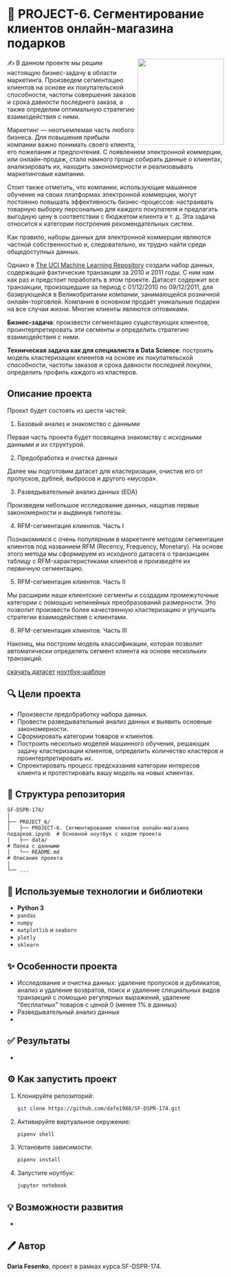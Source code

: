 
# 🚖 PROJECT-6. Сегментирование клиентов онлайн-магазина подарков

<img src="https://lms-cdn.skillfactory.ru/assets/courseware/v1/b6b9dd3e5c2ef40a4685949598212c4a/asset-v1:SkillFactory+DSPR-2.0+14JULY2021+type@asset+block/MATHML_pj6_1_1.png" alt="" width="200" align="right" />

✍ В данном проекте мы решим настоящую бизнес-задачу в области маркетинга. Произведем сегментацию клиентов на основе их покупательской способности, частоты совершения заказов и срока давности последнего заказа, а также определим оптимальную стратегию взаимодействия с ними.

Маркетинг — неотъемлемая часть любого бизнеса. Для повышения прибыли компании важно понимать своего клиента, его пожелания и предпочтения. С появлением электронной коммерции, или онлайн-продаж, стало намного проще собирать данные о клиентах, анализировать их, находить закономерности и реализовывать маркетинговые кампании.

Стоит также отметить, что компании, использующие машинное обучение на своих платформах электронной коммерции, могут постоянно повышать эффективность бизнес-процессов: настраивать товарную выборку персонально для каждого покупателя и предлагать выгодную цену в соответствии с бюджетом клиента и т. д. Эта задача относится к категории построения рекомендательных систем.

Как правило, наборы данных для электронной коммерции являются частной собственностью и, следовательно, их трудно найти среди общедоступных данных.

Однако в [The UCI Machine Learning Repository](http://archive.ics.uci.edu/ml/index.php) создали набор данных, содержащий фактические транзакции за 2010 и 2011 годы. С ним нам как раз и предстоит поработать в этом проекте.
Датасет содержит все транзакции, произошедшие за период с 01/12/2010 по 09/12/2011, для базирующейся в Великобритании компании, занимающейся розничной онлайн-торговлей. Компания в основном продаёт уникальные подарки на все случаи жизни. Многие клиенты являются оптовиками.

**Бизнес-задача**: произвести сегментацию существующих клиентов, проинтерпретировать эти сегменты и определить стратегию взаимодействия с ними.

**Техническая задача как для специалиста в Data Science**: построить модель кластеризации клиентов на основе их покупательской способности, частоты заказов и срока давности последней покупки, определить профиль каждого из кластеров.


## Описание проекта

Проект будет состоять из шести частей:

1. Базовый анализ и знакомство с данными

Первая часть проекта будет посвящена знакомству с исходными данными и их структурой.

2. Предобработка и очистка данных

Далее мы подготовим датасет для кластеризации, очистив его от пропусков, дублей, выбросов и другого «мусора».

3. Разведывательный анализ данных (EDA)

Произведем небольшое исследование данных, нащупав первые закономерности и выдвинув гипотезы.

4. RFM-сегментация клиентов. Часть I

Познакомимся с очень популярным в маркетинге методом сегментации клиентов под названием RFM (Recency, Frequency, Monetary). На основе этого метода мы сформируем из исходного датасета о транзакциях таблицу с RFM-характеристиками клиентов и произведёте их первичную сегментацию.

5. RFM-сегментация клиентов. Часть II

Мы расширим наши клиентские сегменты и создадим промежуточные категории с помощью нелинейных преобразований размерности. Это позволит произвести более качественную кластеризацию и улучшить стратегии взаимодействия с клиентами.

6. RFM-сегментация клиентов. Часть III

Наконец, мы построим модель классификации, которая позволит автоматически определять сегмент клиента на основе нескольких транзакций.

[скачать датасет](https://drive.google.com/file/d/1Axlknf1Rd6T6UFRzWWZA_gBbfN2g9r3v/view?usp=sharing)
[ноутбук-шаблон](https://lms-cdn.skillfactory.ru/assets/courseware/v1/22cd3c7a49c924e9d3243ad9838062e3/asset-v1:SkillFactory+DSPR-2.0+14JULY2021+type@asset+block/Project-6._%D0%9D%D0%BE%D1%83%D1%82%D0%B1%D1%83%D0%BA-%D1%88%D0%B0%D0%B1%D0%BB%D0%BE%D0%BD.ipynb)

## 🔍 Цели проекта

- Произвести предобработку набора данных.
- Провести разведывательный анализ данных и выявить основные закономерности.
- Сформировать категории товаров и клиентов.
- Построить несколько моделей машинного обучения, решающих задачу кластеризации клиентов, определить количество кластеров и проинтерпретировать их.
- Спроектировать процесс предсказания категории интересов клиента и протестировать вашу модель на новых клиентах.


## 📂 Структура репозитория

```
SF-DSPR-174/
│
├── PROJECT_6/
│   ├── PROJECT-6. Сегментирование клиентов онлайн-магазина подарков.ipynb  # Основной ноутбук с кодом проекта
│   ├── data/                                                               # Папка с данными
│   └── README.md                                                           # Описание проекта
│
└── ...
```

## 🧰 Используемые технологии и библиотеки

- **Python 3**
- `pandas`
- `numpy`
- `matplotlib` и `seaborn`
- `plotly`
- `sklearn`

## ✨ Особенности проекта

- Исследование и очистка данных: удаление пропусков и дубликатов, анализ и удаление возвратов, поиск и удаление специальных видов транзакций с помощью регулярных выражений, удаление "бесплатных" товаров с ценой 0 (менее 1% в данных)
- Разведывательный анализ данных
- 


## ✅ Результаты

- 

## ⚙️ Как запустить проект

1. Клонируйте репозиторий:
    ```bash
    git clone https://github.com/dafe1988/SF-DSPR-174.git
    ```

2. Активируйте виртуальное окружение:
    ```bash
    pipenv shell
    ```

3. Установите зависимости:
    ```bash
    pipenv install
    ```

4. Запустите ноутбук:
    ```bash
    jupyter notebook
    ```

## 💡 Возможности развития

- 

## 🖊️ Автор

**Daria Fesenko**, проект в рамках курса SF-DSPR-174.
